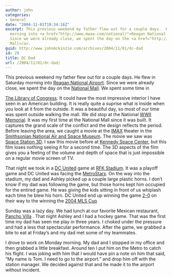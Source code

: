 ```yaml
---
author: john
categories:
- General
date: "2004-11-01T19:34:16Z"
excerpt: This previous weekend my father flew out for a couple days.  He flew in Saturday
  morning into <a href="http://www.mwaa.com/national/">Reagan National Airport</a>.
  Since we were already close, we spent the day on the <a href="http://www.nps.gov/nama/">National
  Mall</a>.
guid: http://www.johnmckinzie.com/archives/2004/11/01/dc-dad
id: 29
title: DC Dad
url: /2004/11/01/dc-dad/
---
```


This previous weekend my father flew out for a couple days. He flew in Saturday morning into [Reagan National Airport](http://www.mwaa.com/national/). Since we were already close, we spent the day on the [National Mall](http://www.nps.gov/nama/).<!--more--> We spent some time in 

[The Library of Congress](http://www.loc.gov). It could have the most impressive interior I have seen in an American building. It is really quite a suprise what is inside when you look at it from the outside. It was a beautiful day, so most of our time was spent outside walking the mall. We did stop at the National [WWII Memorial](http://www.wwiimemorial.com). It was my first time at the National Mall since it was built. It captures the grand scale of the conflict and the design reflects the period. Before leaving the area, we caught a movie at the [IMAX](http://www.imax.com) theater in the [Smithsonian National Air and Space Museum](http://www.nasm.si.edu). The movie we saw was [Space Station 3D](http://www.imax.com/spacestation). I saw this movie before at [Kennedy Space Center](http://www.ksc.nasa.gov), but this film loses nothing seeing it for a second time. The 3D aspects of the film gives you a feeling of the volume and depth of space that is just impossible on a regular movie screen of TV.

That night we took in a [DC United](http://www.dcunited.com) game at [RFK Stadium](http://www.dcsec.com/rfk_stadium/). It was a playoff game and DC United was facing the [MetroStars](http://www.metrostars.com). On the way into the stadium, my dad and Ashley picked up a couple large plastic horns. I don&#8217;t know if my dad was following the game, but those horns kept him occupied for the entired game. He was giving the kids sitting in front of us whiplash each time he blew his horn. DC United end up winning the game [2-0](http://dcunited.mlsnet.com/MLS/news/team_news.jsp?ymd=20041030&content_id=18053&vkey=news_dcu&fext=.jsp&team=dcu) on their way to the winning the [2004 MLS Cup](http://dcunited.mlsnet.com/MLS/mls/events/mls_cup/2004/)

Sunday was a lazy day. We had lunch at our favorite Mexican restaurant, [Pancho Villa](http://panchovillas.tripod.com) . That night Ashley and I had a hockey game. That was the first time my dad has seen me play in three years. I choked under the pressure and had a less that spectacular performance. After the game, we grabbed a bite to eat at Friday&#8217;s and my dad met some of my teammates.

I drove to work on Monday morning. My dad and I stopped in my office and then grabbed a little breakfast. Around ten I put him on the Metro to catch his flight. I was joking with him that I would have pin a note on him that said, &#8220;My name is Tom. I need to go to the airport.&#8221; and drop him off with the station manager. We decided against that and he made it to the airport without incident.